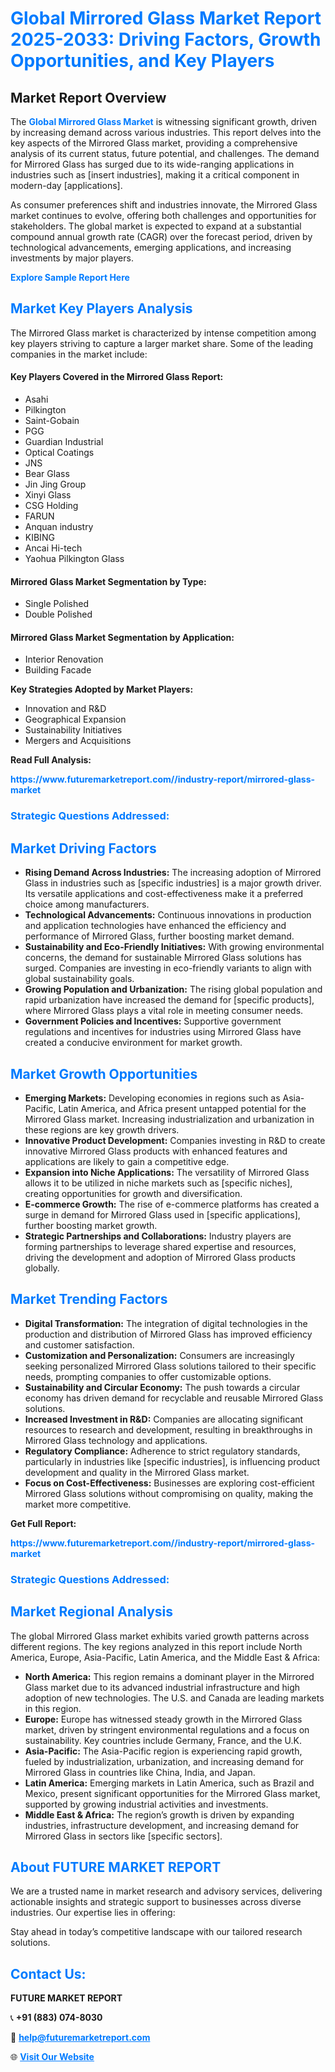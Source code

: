 <h1 style="color: #007BFF;">Global Mirrored Glass Market Report 2025-2033: Driving Factors, Growth Opportunities, and Key Players</h1>

<section id="overview">
<h2>Market Report Overview</h2>
<p>The <a href="https://www.futuremarketreport.com//industry-report/mirrored-glass-market" style="color: #007BFF; text-decoration: none;"><strong>Global Mirrored Glass Market</strong></a> is witnessing significant growth, driven by increasing demand across various industries. This report delves into the key aspects of the Mirrored Glass market, providing a comprehensive analysis of its current status, future potential, and challenges. The demand for Mirrored Glass has surged due to its wide-ranging applications in industries such as [insert industries], making it a critical component in modern-day [applications].</p>
<p>As consumer preferences shift and industries innovate, the Mirrored Glass market continues to evolve, offering both challenges and opportunities for stakeholders. The global market is expected to expand at a substantial compound annual growth rate (CAGR) over the forecast period, driven by technological advancements, emerging applications, and increasing investments by major players.</p>
</section>

<section id="overview">
<p><a href="https://www.futuremarketreport.com//request-sample/reportId=52729" style="color: #007BFF; text-decoration: none;"><strong>Explore Sample Report Here</strong></a></p>
</section>

<section id="key-players">
<h2 style="color: #007BFF;">Market Key Players Analysis</h2>
<p>The Mirrored Glass market is characterized by intense competition among key players striving to capture a larger market share. Some of the leading companies in the market include:</p>
<h4>Key Players Covered in the Mirrored Glass Report:</h4>
<ul><li>Asahi</li><li>Pilkington</li><li>Saint-Gobain</li><li>PGG</li><li>Guardian Industrial</li><li>Optical Coatings</li><li>JNS</li><li>Bear Glass</li><li>Jin Jing Group</li><li>Xinyi Glass</li><li>CSG Holding</li><li>FARUN</li><li>Anquan industry</li><li>KIBING</li><li>Ancai Hi-tech</li><li>Yaohua Pilkington Glass</li></ul>
<h4>Mirrored Glass Market Segmentation by Type:</h4>
<ul><li>Single Polished</li><li>Double Polished</li></ul>

<h4>Mirrored Glass Market Segmentation by Application:</h4>
<ul><li>Interior Renovation</li><li>Building Facade</li></ul>
<p><strong>Key Strategies Adopted by Market Players:</strong></p>
<ul>
<li>Innovation and R&D</li>
<li>Geographical Expansion</li>
<li>Sustainability Initiatives</li>
<li>Mergers and Acquisitions</li>
</ul>
</section>

<section>
<p><strong>Read Full Analysis: </strong></p><a href="https://www.futuremarketreport.com//industry-report/mirrored-glass-market" style="color: #007BFF; text-decoration: none;"><strong>https://www.futuremarketreport.com//industry-report/mirrored-glass-market</strong></a>
<h3 style="color: #007BFF;">Strategic Questions Addressed:</h3>
</section>

<section id="driving-factors">
<h2 style="color: #007BFF;">Market Driving Factors</h2>
<ul>
<li><strong>Rising Demand Across Industries:</strong> The increasing adoption of Mirrored Glass in industries such as [specific industries] is a major growth driver. Its versatile applications and cost-effectiveness make it a preferred choice among manufacturers.</li>
<li><strong>Technological Advancements:</strong> Continuous innovations in production and application technologies have enhanced the efficiency and performance of Mirrored Glass, further boosting market demand.</li>
<li><strong>Sustainability and Eco-Friendly Initiatives:</strong> With growing environmental concerns, the demand for sustainable Mirrored Glass solutions has surged. Companies are investing in eco-friendly variants to align with global sustainability goals.</li>
<li><strong>Growing Population and Urbanization:</strong> The rising global population and rapid urbanization have increased the demand for [specific products], where Mirrored Glass plays a vital role in meeting consumer needs.</li>
<li><strong>Government Policies and Incentives:</strong> Supportive government regulations and incentives for industries using Mirrored Glass have created a conducive environment for market growth.</li>
</ul>
</section>

<section id="growth-opportunities">
<h2 style="color: #007BFF;">Market Growth Opportunities</h2>
<ul>
<li><strong>Emerging Markets:</strong> Developing economies in regions such as Asia-Pacific, Latin America, and Africa present untapped potential for the Mirrored Glass market. Increasing industrialization and urbanization in these regions are key growth drivers.</li>
<li><strong>Innovative Product Development:</strong> Companies investing in R&D to create innovative Mirrored Glass products with enhanced features and applications are likely to gain a competitive edge.</li>
<li><strong>Expansion into Niche Applications:</strong> The versatility of Mirrored Glass allows it to be utilized in niche markets such as [specific niches], creating opportunities for growth and diversification.</li>
<li><strong>E-commerce Growth:</strong> The rise of e-commerce platforms has created a surge in demand for Mirrored Glass used in [specific applications], further boosting market growth.</li>
<li><strong>Strategic Partnerships and Collaborations:</strong> Industry players are forming partnerships to leverage shared expertise and resources, driving the development and adoption of Mirrored Glass products globally.</li>
</ul>
</section>

<section id="trending-factors">
<h2 style="color: #007BFF;">Market Trending Factors</h2>
<ul>
<li><strong>Digital Transformation:</strong> The integration of digital technologies in the production and distribution of Mirrored Glass has improved efficiency and customer satisfaction.</li>
<li><strong>Customization and Personalization:</strong> Consumers are increasingly seeking personalized Mirrored Glass solutions tailored to their specific needs, prompting companies to offer customizable options.</li>
<li><strong>Sustainability and Circular Economy:</strong> The push towards a circular economy has driven demand for recyclable and reusable Mirrored Glass solutions.</li>
<li><strong>Increased Investment in R&D:</strong> Companies are allocating significant resources to research and development, resulting in breakthroughs in Mirrored Glass technology and applications.</li>
<li><strong>Regulatory Compliance:</strong> Adherence to strict regulatory standards, particularly in industries like [specific industries], is influencing product development and quality in the Mirrored Glass market.</li>
<li><strong>Focus on Cost-Effectiveness:</strong> Businesses are exploring cost-efficient Mirrored Glass solutions without compromising on quality, making the market more competitive.</li>
</ul>
</section>

<section>
<p><strong>Get Full Report: </strong></p><a href="https://www.futuremarketreport.com//industry-report/mirrored-glass-market" style="color: #007BFF; text-decoration: none;"><strong>https://www.futuremarketreport.com//industry-report/mirrored-glass-market</strong></a>
<h3 style="color: #007BFF;">Strategic Questions Addressed:</h3>
</section>


<section id="regional-analysis">
<h2 style="color: #007BFF;">Market Regional Analysis</h2>
<p>The global Mirrored Glass market exhibits varied growth patterns across different regions. The key regions analyzed in this report include North America, Europe, Asia-Pacific, Latin America, and the Middle East & Africa:</p>
<ul>
<li><strong>North America:</strong> This region remains a dominant player in the Mirrored Glass market due to its advanced industrial infrastructure and high adoption of new technologies. The U.S. and Canada are leading markets in this region.</li>
<li><strong>Europe:</strong> Europe has witnessed steady growth in the Mirrored Glass market, driven by stringent environmental regulations and a focus on sustainability. Key countries include Germany, France, and the U.K.</li>
<li><strong>Asia-Pacific:</strong> The Asia-Pacific region is experiencing rapid growth, fueled by industrialization, urbanization, and increasing demand for Mirrored Glass in countries like China, India, and Japan.</li>
<li><strong>Latin America:</strong> Emerging markets in Latin America, such as Brazil and Mexico, present significant opportunities for the Mirrored Glass market, supported by growing industrial activities and investments.</li>
<li><strong>Middle East & Africa:</strong> The region’s growth is driven by expanding industries, infrastructure development, and increasing demand for Mirrored Glass in sectors like [specific sectors].</li>
</ul>
</section>

<footer>
<h2 style="color: #007BFF;">About FUTURE MARKET REPORT</h2>
<p>We are a trusted name in market research and advisory services, delivering actionable insights and strategic support to businesses across diverse industries. Our expertise lies in offering:</p>

<p>Stay ahead in today’s competitive landscape with our tailored research solutions.</p>

<h2 style="color: #007BFF;">Contact Us:</h2>
<p><strong>FUTURE MARKET REPORT</strong></p>
<p>📞 <strong>+91 (883) 074-8030</strong></p>
<p>📧 <strong><a href="mailto:help@futuremarketreport.com" style="color: #007BFF;">help@futuremarketreport.com</a></strong></p>
<p>🌐 <strong><a href="https://www.futuremarketreport.com/" style="color: #007BFF;">Visit Our Website</a></strong></p>
</footer>